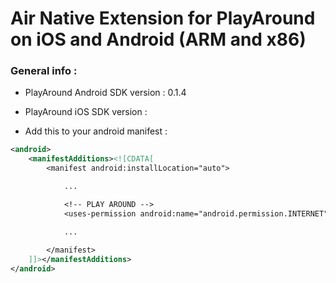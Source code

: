 Air Native Extension for PlayAround on iOS and Android (ARM and x86)
==================================

### General info :
- PlayAround Android SDK version : 0.1.4
- PlayAround iOS SDK version : 
 
- Add this to your android manifest :

```xml
<android>
	<manifestAdditions><![CDATA[
		<manifest android:installLocation="auto">

			...

			<!-- PLAY AROUND -->
			<uses-permission android:name="android.permission.INTERNET"/>

			...
			
		</manifest>
	]]></manifestAdditions>
</android>
```